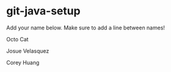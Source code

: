 # git-java-setup

Add your name below. Make sure to add a line between names!

Octo Cat

Josue Velasquez

Corey Huang
